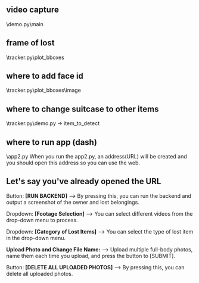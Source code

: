 ## video capture
\demo.py\main

## frame of lost 
\tracker.py\plot_bboxes

## where to add face id
\tracker.py\plot_bboxes\image

## where to change suitcase to other items
\tracker.py\demo.py -> item_to_detect

## where to run app (dash)
\app2.py
When you run the app2.py, an address(URL) will be created and you should open this address so you can use the web.

## Let's say you've already opened the URL
Button: **[RUN BACKEND]**
        --> By pressing this, you can run the backend and output a screenshot of the owner and lost belongings.
        
Dropdown: **[Footage Selection]**
        --> You can select different videos from the drop-down menu to process.
        
Dropdown: **[Category of Lost Items]**
        --> You can select the type of lost item in the drop-down menu.
        
**Upload Photo and Change File Name:**
        --> Upload multiple full-body photos, name them each time you upload, and press the button to [SUBMIT].
        
Button: **[DELETE ALL UPLOADED PHOTOS]**
        --> By pressing this, you can delete all uploaded photos.
